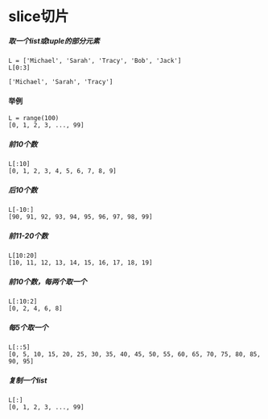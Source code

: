 # slice切片
##### 取一个list或tuple的部分元素
```
L = ['Michael', 'Sarah', 'Tracy', 'Bob', 'Jack']
L[0:3]

['Michael', 'Sarah', 'Tracy']
```
#### 举例
```
L = range(100)
[0, 1, 2, 3, ..., 99]
```
##### 前10个数
```
L[:10]
[0, 1, 2, 3, 4, 5, 6, 7, 8, 9]
```
##### 后10个数
```
L[-10:]
[90, 91, 92, 93, 94, 95, 96, 97, 98, 99]
```
##### 前11-20个数
```
L[10:20]
[10, 11, 12, 13, 14, 15, 16, 17, 18, 19]
```
##### 前10个数，每两个取一个
```
L[:10:2]
[0, 2, 4, 6, 8]
```
##### 每5个取一个
```
L[::5]
[0, 5, 10, 15, 20, 25, 30, 35, 40, 45, 50, 55, 60, 65, 70, 75, 80, 85, 90, 95]
```
##### 复制一个list
```
L[:]
[0, 1, 2, 3, ..., 99]
```
